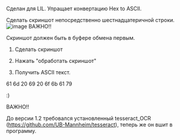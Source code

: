 Сделан для LIL. Упращает конвертацию Hex to ASCII.

Сделать скриншот непосредственно шестнадцатеричной строки. 
![image](https://github.com/user-attachments/assets/b1abcc54-1c57-4478-83c2-3170085bbdff)
ВАЖНО!!

Скриншот должен быть в буфере обмена первым. 

1. Сделать скриншот

2. Нажать "обработать скриншот"

3. Получить ASCII текст.

61 6d 20 69 20 6f 6b 61 79

:)


ВАЖНО!!

До версии 1.2 требовался установленный tesseract_OCR (https://github.com/UB-Mannheim/tesseract), теперь же он вшит в программу.
